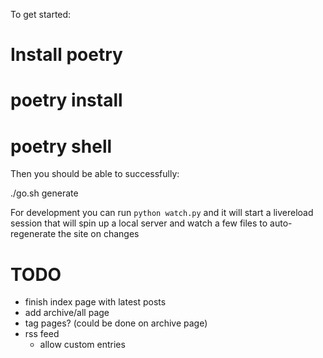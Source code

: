 To get started:

# Install poetry

# poetry install

# poetry shell

Then you should be able to successfully:

./go.sh generate

For development you can run `python watch.py` and it will start a livereload
session that will spin up a local server and watch a few files to
auto-regenerate the site on changes

# TODO

- finish index page with latest posts
- add archive/all page
- tag pages? (could be done on archive page)
- rss feed
  - allow custom entries
